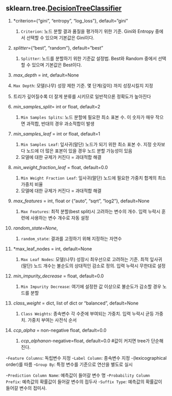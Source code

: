 



## sklearn.tree.[**DecisionTreeClassifier**](https://scikit-learn.org/stable/modules/generated/sklearn.tree.DecisionTreeClassifier.html)

1. *criterion={“gini”, “entropy”, “log_loss”}, default=”gini”
   1. `Criterion`: 노드 분할 결과 품질을 평가하기 위한 기준. Gini와 Entropy 중에서 선택할 수 있으며 기본값은 Gini이다.

2. *splitter*={“best”, “random”}, default=”best”
   1. `Splitter`: 노드를 분할하기 위한 기준값 설정법. Best와 Random 중에서 선택할 수 있으며 기본값은 Best이다.
3.  *max_depth* = int, default=None
   1. `Max Depth`: 모델(나무) 성장 제한 기준. 몇 단계(깊이) 까지 성장시킬지 지정
   2. 트리가 깊어질수록 더 잘게 분류를 시키므로 일반적으론 정확도가 높아진다
4. *min_samples_split*= int or float, default=2
   1. `Min Samples Splits`: 노드 분할에 필요한 최소 표본 수. 이 숫자가 매우 작으면 과적합, 반대의 경우 과소적합이 발생
5. *min_samples_leaf* = int or float, default=1
   1. `Min Samples Leaf`: 잎사귀(말단) 노드가 되기 위한 최소 표본 수. 지정 숫자보다 노드에 더 많은 표본이 있을 경우 노드 분할 가능성이 있음
   2. 모델에 대한 규제가 커진다 = 과대적합 해결
6. *min_weight_fraction_leaf* = float, default=0.0
   1. `Min Weight Fraction Leaf`: 잎사귀(말단) 노드에 필요한 가중치 합계의 최소 가중치 비율
   2. 모델에 대한 규제가 커진다 = 과대적합 해결
7. *max_features* = int, float or {“auto”, “sqrt”, “log2”}, default=None
   1. `Max Features`: 최적 분할(best split)시 고려하는 변수의 개수. 입력 누락시 훈련에 사용하는 변수 개수로 자동 설정
8. *random_state=None*, 
   1. `random_state`: 결과를 고정하기 위해 지정하는 자연수
9. *max_leaf_nodes = int, default=None
   1. `Max Leaf Nodes`: 모델(나무) 성장시 최우선으로 고려하는 기준. 최적 잎사귀(말단) 노드 개수는 불순도의 상대적인 감소로 정의. 입력 누락시 무한대로 설정
10. *min_impurity_decrease* = float, default=0.0
    1. `Min Impurity Decrease`: 여기에 설정한 값 이상으로 불순도가 감소할 경우 노드를 분할
11. *class_weight* = dict, list of dict or “balanced”, default=None
    1. `Class Weights`: 종속변수 각 수준에 부여되는 가중치. 입력 누락시 균등 가중치. 가중치 부여는 사전식 순서
12. *ccp_alpha* = non-negative float, default=0.0
    1. *ccp_alphanon*-negative=float, default=0.0 #값이 커지면 tree가 단순해진다.

-`Feature Columns`: 독립변수 지정
-`Label Column`: 종속변수 지정
-(lexicographical order)를 따름
-`Group By`: 특정 변수를 기준으로 연산을 별도로 실시

-`Prediction Column Name`: 예측값이 들어갈 변수 명
-`Probability Column Prefix`: 예측값의 확률값이 들어갈 변수의 접두사
-`Suffix Type`: 예측값의 확률값이 들어갈 변수의 접미사.



